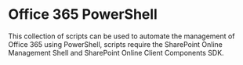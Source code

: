 # Office 365 PowerShell
This collection of scripts can be used to automate the management of Office 365 using PowerShell, scripts require the SharePoint Online Management Shell and SharePoint Online Client Components SDK.
